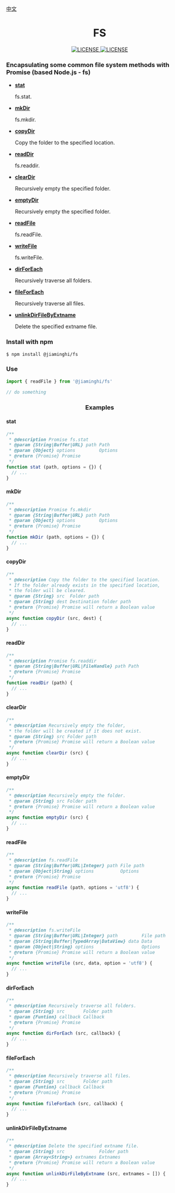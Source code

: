 [中文](./README.md)

<h1 align="center">FS</h1>

<p align="center">
    <a href="https://github.com/jiaming743/FS/blob/master/LICENSE">
      <img src="https://img.shields.io/github/license/jiaming743/FS.svg" alt="LICENSE" />
    </a>
    <a href="https://www.npmjs.com/package/@jiaminghi/fs">
      <img src="https://img.shields.io/npm/v/@jiaminghi/fs.svg" alt="LICENSE" />
    </a>
</p>

### Encapsulating some common file system methods with Promise (based Node.js - fs)

- **[stat](#stat)**

  fs.stat.

- **[mkDir](#mkDir)**

  fs.mkdir.

- **[copyDir](#copyDir)**

  Copy the folder to the specified location.

- **[readDir](#readDir)**

  fs.readdir.

- **[clearDir](#clearDir)**

  Recursively empty the specified folder.

- **[emptyDir](#emptyDir)**

  Recursively empty the specified folder.

- **[readFile](#readFile)**

  fs.readFile.

- **[writeFile](#writeFile)**

  fs.writeFile.

- **[dirForEach](#dirForEach)**

  Recursively traverse all folders.

- **[fileForEach](#fileForEach)**

  Recursively traverse all files.

- **[unlinkDirFileByExtname](#unlinkDirFileByExtname)**

  Delete the specified extname file.

### Install with npm

```shell
$ npm install @jiaminghi/fs
```

### Use

```javascript
import { readFile } from '@jiaminghi/fs'

// do something
```


<h3 align="center">Examples</h3>

#### stat

```javascript
/**
 * @description Promise fs.stat
 * @param {String|Buffer|URL} path Path
 * @param {Object} options         Options
 * @return {Promise} Promise
 */
function stat (path, options = {}) {
  // ...
}
```

#### mkDir

```javascript
/**
 * @description Promise fs.mkdir
 * @param {String|Buffer|URL} path Path
 * @param {Object} options         Options
 * @return {Promise} Promise
 */
function mkDir (path, options = {}) {
  // ...
}
```

#### copyDir

```javascript
/**
 * @description Copy the folder to the specified location.
 * If the folder already exists in the specified location,
 * the folder will be cleared.
 * @param {String} src  Folder path
 * @param {String} dest Destination folder path
 * @return {Promise} Promise will return a Boolean value
 */
async function copyDir (src, dest) {
  // ...
}
```

#### readDir

```javascript
/**
 * @description Promise fs.readdir
 * @param {String|Buffer|URL|FileHandle} path Path
 * @return {Promise} Promise
 */
function readDir (path) {
  // ...
}
```

#### clearDir

```javascript
/**
 * @description Recursively empty the folder,
 * the folder will be created if it does not exist.
 * @param {String} src Folder path
 * @return {Promise} Promise will return a Boolean value
 */
async function clearDir (src) {
  // ...
}
```

#### emptyDir

```javascript
/**
 * @description Recursively empty the folder.
 * @param {String} src Folder path
 * @return {Promise} Promise will return a Boolean value
 */
async function emptyDir (src) {
  // ...
}
```

#### readFile

```javascript
/**
 * @description fs.readFile
 * @param {String|Buffer|URL|Integer} path File path
 * @param {Object|String} options          Options
 * @return {Promise} Promise
 */
async function readFile (path, options = 'utf8') {
  // ...
}
```

#### writeFile

```javascript
/**
 * @description fs.writeFile
 * @param {String|Buffer|URL|Integer} path         File path
 * @param {String|Buffer|TypedArray|DataView} data Data
 * @param {Object|String} options                  Options
 * @return {Promise} Promise will return a Boolean value
 */
async function writeFile (src, data, option = 'utf8') {
  // ...
}
```

#### dirForEach

```javascript
/**
 * @description Recursively traverse all folders.
 * @param {String} src       Folder path
 * @param {Funtion} callback Callback
 * @return {Promise} Promise
 */
async function dirForEach (src, callback) {
  // ...
}
```

#### fileForEach

```javascript
/**
 * @description Recursively traverse all files.
 * @param {String} src       Folder path
 * @param {Funtion} callback Callback
 * @return {Promise} Promise
 */
async function fileForEach (src, callback) {
  // ...
}
```

#### unlinkDirFileByExtname

```javascript
/**
 * @description Delete the specified extname file.
 * @param {String} src             Folder path
 * @param {Array<String>} extnames Extnames
 * @return {Promise} Promise will return a Boolean value
 */
async function unlinkDirFileByExtname (src, extnames = []) {
  // ...
}
```